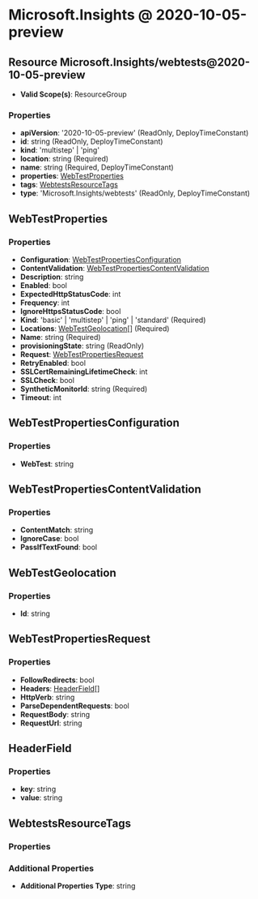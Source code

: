 # Microsoft.Insights @ 2020-10-05-preview

## Resource Microsoft.Insights/webtests@2020-10-05-preview
* **Valid Scope(s)**: ResourceGroup
### Properties
* **apiVersion**: '2020-10-05-preview' (ReadOnly, DeployTimeConstant)
* **id**: string (ReadOnly, DeployTimeConstant)
* **kind**: 'multistep' | 'ping'
* **location**: string (Required)
* **name**: string (Required, DeployTimeConstant)
* **properties**: [WebTestProperties](#webtestproperties)
* **tags**: [WebtestsResourceTags](#webtestsresourcetags)
* **type**: 'Microsoft.Insights/webtests' (ReadOnly, DeployTimeConstant)

## WebTestProperties
### Properties
* **Configuration**: [WebTestPropertiesConfiguration](#webtestpropertiesconfiguration)
* **ContentValidation**: [WebTestPropertiesContentValidation](#webtestpropertiescontentvalidation)
* **Description**: string
* **Enabled**: bool
* **ExpectedHttpStatusCode**: int
* **Frequency**: int
* **IgnoreHttpsStatusCode**: bool
* **Kind**: 'basic' | 'multistep' | 'ping' | 'standard' (Required)
* **Locations**: [WebTestGeolocation](#webtestgeolocation)[] (Required)
* **Name**: string (Required)
* **provisioningState**: string (ReadOnly)
* **Request**: [WebTestPropertiesRequest](#webtestpropertiesrequest)
* **RetryEnabled**: bool
* **SSLCertRemainingLifetimeCheck**: int
* **SSLCheck**: bool
* **SyntheticMonitorId**: string (Required)
* **Timeout**: int

## WebTestPropertiesConfiguration
### Properties
* **WebTest**: string

## WebTestPropertiesContentValidation
### Properties
* **ContentMatch**: string
* **IgnoreCase**: bool
* **PassIfTextFound**: bool

## WebTestGeolocation
### Properties
* **Id**: string

## WebTestPropertiesRequest
### Properties
* **FollowRedirects**: bool
* **Headers**: [HeaderField](#headerfield)[]
* **HttpVerb**: string
* **ParseDependentRequests**: bool
* **RequestBody**: string
* **RequestUrl**: string

## HeaderField
### Properties
* **key**: string
* **value**: string

## WebtestsResourceTags
### Properties
### Additional Properties
* **Additional Properties Type**: string

